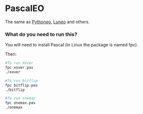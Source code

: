 # PascalEO

The same as [Pythoneo](https://github.com/iblancasa/PythonEO), [Luneo](https://github.com/JJ/LunEO) and others.


### What do you need to run this?
You will need to install Pascal (in Linux the package is named fpc).

Then:
```bash
#To run Xover
fpc xover.pas
./xover

#To run bitflip
fpc bitflip.pas
./bitflip

#To run onemax
fpc onemax.pas
./onemax
```
